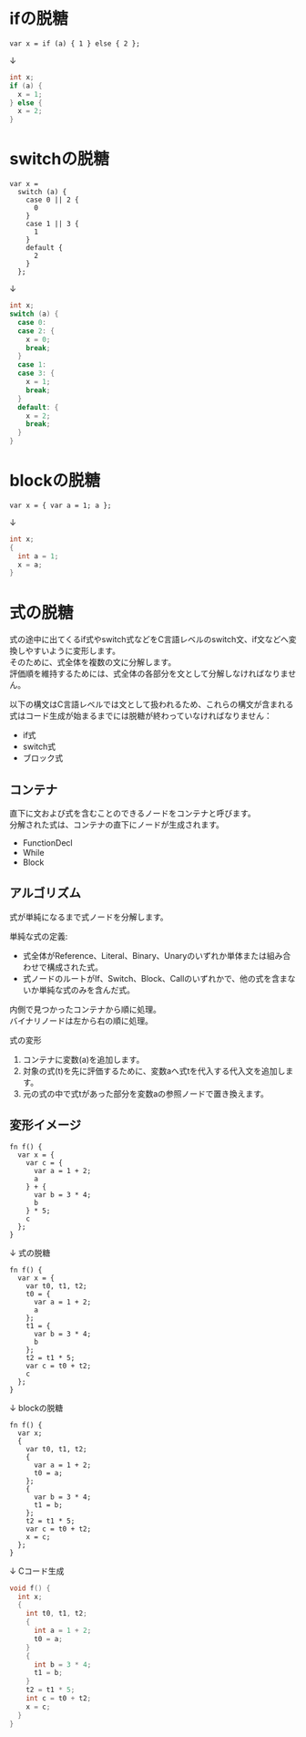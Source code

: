 # ifの脱糖
```
var x = if (a) { 1 } else { 2 };
```
↓
```c
int x;
if (a) {
  x = 1;
} else {
  x = 2;
}
```

# switchの脱糖
```
var x =
  switch (a) {
    case 0 || 2 {
      0
    }
    case 1 || 3 {
      1
    }
    default {
      2
    }
  };
```
↓
```c
int x;
switch (a) {
  case 0:
  case 2: {
    x = 0;
    break;
  }
  case 1:
  case 3: {
    x = 1;
    break;
  }
  default: {
    x = 2;
    break;
  }
}
```

# blockの脱糖
```
var x = { var a = 1; a };
```
↓
```c
int x;
{
  int a = 1;
  x = a;
}
```

# 式の脱糖
式の途中に出てくるif式やswitch式などをC言語レベルのswitch文、if文などへ変換しやすいように変形します。  
そのために、式全体を複数の文に分解します。  
評価順を維持するためには、式全体の各部分を文として分解しなければなりません。

以下の構文はC言語レベルでは文として扱われるため、これらの構文が含まれる式はコード生成が始まるまでには脱糖が終わっていなければなりません：
- if式
- switch式
- ブロック式

## コンテナ
直下に文および式を含むことのできるノードをコンテナと呼びます。  
分解された式は、コンテナの直下にノードが生成されます。
- FunctionDecl
- While
- Block

## アルゴリズム
式が単純になるまで式ノードを分解します。  

単純な式の定義:  
- 式全体がReference、Literal、Binary、Unaryのいずれか単体または組み合わせで構成された式。
- 式ノードのルートがIf、Switch、Block、Callのいずれかで、他の式を含まないか単純な式のみを含んだ式。

内側で見つかったコンテナから順に処理。  
バイナリノードは左から右の順に処理。  

式の変形  
1. コンテナに変数(a)を追加します。
2. 対象の式(t)を先に評価するために、変数aへ式tを代入する代入文を追加します。
3. 元の式の中で式tがあった部分を変数aの参照ノードで置き換えます。

## 変形イメージ
```
fn f() {
  var x = {
    var c = {
      var a = 1 + 2;
      a
    } + {
      var b = 3 * 4;
      b
    } * 5;
    c
  };
}
```
↓ 式の脱糖
```
fn f() {
  var x = {
    var t0, t1, t2;
    t0 = {
      var a = 1 + 2;
      a
    };
    t1 = {
      var b = 3 * 4;
      b
    };
    t2 = t1 * 5;
    var c = t0 + t2;
    c
  };
}
```
↓ blockの脱糖
```
fn f() {
  var x;
  {
    var t0, t1, t2;
    {
      var a = 1 + 2;
      t0 = a;
    };
    {
      var b = 3 * 4;
      t1 = b;
    };
    t2 = t1 * 5;
    var c = t0 + t2;
    x = c;
  };
}
```
↓ Cコード生成
```c
void f() {
  int x;
  {
    int t0, t1, t2;
    {
      int a = 1 + 2;
      t0 = a;
    }
    {
      int b = 3 * 4;
      t1 = b;
    }
    t2 = t1 * 5;
    int c = t0 + t2;
    x = c;
  }
}
```
